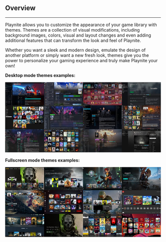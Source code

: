 ## Overview

---------------------

Playnite allows you to customize the appearance of your game library with themes. Themes are a collection of visual modifications, including background images, colors, visual and layout changes and even adding additional features that can transform the look and feel of Playnite.

Whether you want a sleek and modern design, emulate the design of another platform or simply want a new fresh look, themes give you the power to personalize your gaming experience and truly make Playnite your own!

**Desktop mode themes examples:**

![DesktopThemes](images/ThemesSupport_ThemesCollageDesktop.jpg)

**Fullscreen mode themes examples:**

![FullscreenThemesCollage](images/ThemesSupport_ThemesCollageFullscreen.jpg)
